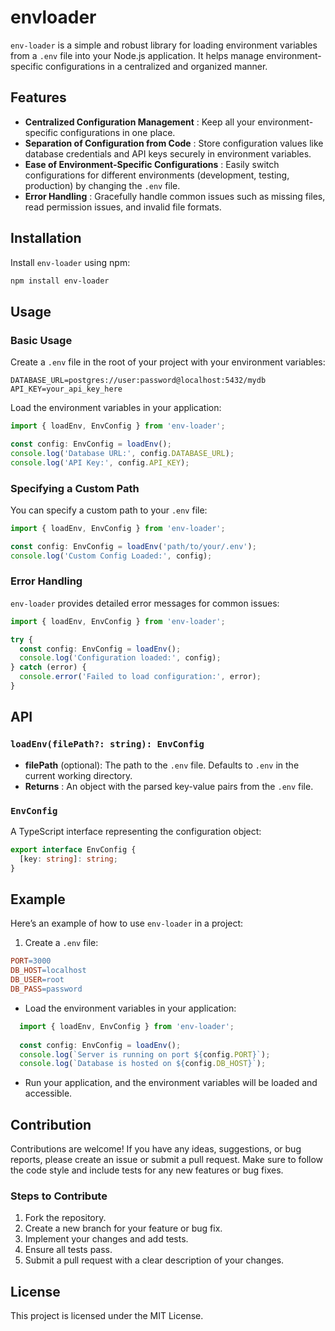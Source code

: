 # envloader

`env-loader` is a simple and robust library for loading environment variables from a `.env` file into your Node.js application. It helps manage environment-specific configurations in a centralized and organized manner.

## Features

- **Centralized Configuration Management** : Keep all your environment-specific configurations in one place.
- **Separation of Configuration from Code** : Store configuration values like database credentials and API keys securely in environment variables.
- **Ease of Environment-Specific Configurations** : Easily switch configurations for different environments (development, testing, production) by changing the `.env` file.
- **Error Handling** : Gracefully handle common issues such as missing files, read permission issues, and invalid file formats.

## Installation

Install `env-loader` using npm:

```sh
npm install env-loader
```

## Usage

### Basic Usage

Create a `.env` file in the root of your project with your environment variables:

``` .env
DATABASE_URL=postgres://user:password@localhost:5432/mydb
API_KEY=your_api_key_here
```

Load the environment variables in your application:

```typescript
import { loadEnv, EnvConfig } from 'env-loader';

const config: EnvConfig = loadEnv();
console.log('Database URL:', config.DATABASE_URL);
console.log('API Key:', config.API_KEY);
```

### Specifying a Custom Path

You can specify a custom path to your `.env` file:

```typescript
import { loadEnv, EnvConfig } from 'env-loader';

const config: EnvConfig = loadEnv('path/to/your/.env');
console.log('Custom Config Loaded:', config);
```

### Error Handling

`env-loader` provides detailed error messages for common issues:

```typescript
import { loadEnv, EnvConfig } from 'env-loader';

try {
  const config: EnvConfig = loadEnv();
  console.log('Configuration loaded:', config);
} catch (error) {
  console.error('Failed to load configuration:', error);
}
```

## API

### `loadEnv(filePath?: string): EnvConfig`

- **filePath** (optional): The path to the `.env` file. Defaults to `.env` in the current working directory.
- **Returns** : An object with the parsed key-value pairs from the `.env` file.

### `EnvConfig`

A TypeScript interface representing the configuration object:

```typescript
export interface EnvConfig {
  [key: string]: string;
}
```

## Example

Here’s an example of how to use `env-loader` in a project:

1. Create a `.env` file:
  ``` makefile
  PORT=3000
  DB_HOST=localhost
  DB_USER=root
  DB_PASS=password
```

- Load the environment variables in your application:

```typescript
  import { loadEnv, EnvConfig } from 'env-loader';
  
  const config: EnvConfig = loadEnv();
  console.log(`Server is running on port ${config.PORT}`);
  console.log(`Database is hosted on ${config.DB_HOST}`);
```
- Run your application, and the environment variables will be loaded and accessible.

## Contribution

Contributions are welcome! If you have any ideas, suggestions, or bug reports, please create an issue or submit a pull request. Make sure to follow the code style and include tests for any new features or bug fixes.

### Steps to Contribute

1. Fork the repository.
2. Create a new branch for your feature or bug fix.
3. Implement your changes and add tests.
4. Ensure all tests pass.
5. Submit a pull request with a clear description of your changes.

## License

This project is licensed under the MIT License.
